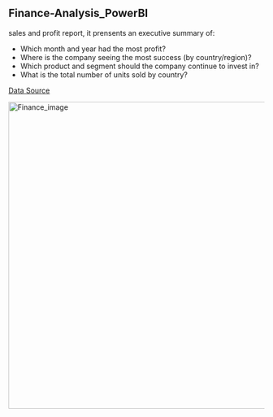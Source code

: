 ## Finance-Analysis_PowerBI

sales and profit report, it prensents an executive summary of: 

- Which month and year had the most profit?
- Where is the company seeing the most success (by country/region)?
- Which product and segment should the company continue to invest in?
- What is the total number of units sold by country?

[Data Source](https://learn.microsoft.com/en-us/power-bi/create-reports/sample-financial-download)

<img width="604" alt="Finance_image" src="https://github.com/SE-Khalil75/Finance-Analysis_PowerBI/assets/87024181/2b1d3db7-4ee9-4bee-9203-42c77c5e6c3d">

